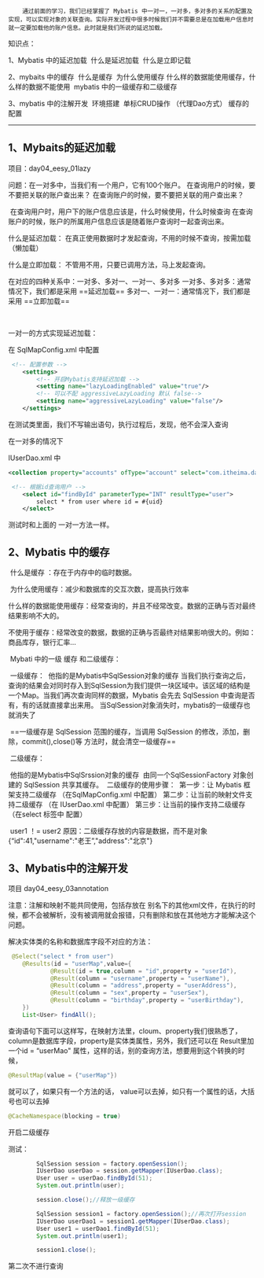 		通过前面的学习，我们已经掌握了 Mybatis 中一对一，一对多，多对多的关系的配置及实现，可以实现对象的关联查询。实际开发过程中很多时候我们并不需要总是在加载用户信息时就一定要加载他的账户信息。此时就是我们所说的延迟加载。

知识点：

1、Mybatis 	中的延迟加载
​		什么是延迟加载
​		什么是立即记载

2、mybaits 	中的缓存
​		什么是缓存
​		为什么使用缓存
​		什么样的数据能使用缓存，什么样的数据不能使用
​		mybatis 	中的一级缓存和二级缓存

3、mybatis	中的注解开发
​		环境搭建
​		单标CRUD操作	（代理Dao方式）
​		缓存的配置

------

## 1、Mybaits的延迟加载 

项目：day04_eesy_01lazy

问题：在一对多中，当我们有一个用户，它有100个账户。
			在查询用户的时候，要不要把关联的账户查出来？
			在查询账户的时候，要不要把关联的用户查出来？

​			 在查询用户时，用户下的账户信息应该是，什么时候使用，什么时候查询
​			 在查询账户的时候，账户的所属用户信息应该是随着账户查询时一起查询出来。

什么是延迟加载：
			在真正使用数据时才发起查询，不用的时候不查询，按需加载（懒加载）

什么是立即加载：
			不管用不用，只要已调用方法，马上发起查询。

在对应的四种关系中：一对多、多对一、一对一、多对多
			一对多、多对多：通常情况下，我们都是采用   ==延迟加载==
			多对一、一对一：通常情况下，我们都是采用   ==立即加载==

​			

 一对一的方式实现延迟加载：

在   SqlMapConfig.xml	中配置

```xml
 <!-- 配置参数 -->
    <settings>
        <!-- 开启Mybatis支持延迟加载 -->
        <setting name="lazyLoadingEnabled" value="true"/>
        <!-- 可以不配 aggressiveLazyLoading 默认 false-->
        <setting name="aggressiveLazyLoading" value="false"/>
    </settings>
```

在测试类里面，我们不写输出语句，执行过程后，发现，他不会深入查询

 在一对多的情况下

IUserDao.xml 中

``` xml
<collection property="accounts" ofType="account" select="com.itheima.dao.IAccountDao.findAccountByUid" column="id"> </collection>

 <!-- 根据id查询用户 -->
    <select id="findById" parameterType="INT" resultType="user">
        select * from user where id = #{uid}
    </select>
```

测试时和上面的 一对一方法一样。



## 2、Mybatis 中的缓存

​	什么是缓存 ：存在于内存中的临时数据。

​	为什么使用缓存：减少和数据库的交互次数，提高执行效率

​	什么样的数据能使用缓存：经常查询的，并且不经常改变。数据的正确与否对最终结果影响不大的。

​							不使用于缓存：经常改变的数据，数据的正确与否最终对结果影响很大的。例如：商品库存，银行汇率...

​	Mybati 中的一级 缓存 和二级缓存：

​			一级缓存：
​					他指的是Mybatis中SqlSession对象的缓存
​					当我们执行查询之后，查询的结果会对同时存入到SqlSession为我们提供一块区域中。
​					该区域的结构是一个Map。当我们再次查询同样的数据，Mybatis 会先去 SqlSession 中查询是否有，有的话就直接拿出来用。
​					当SqlSession对象消失时，mybatis的一级缓存也就消失了

​					==一级缓存是 SqlSession 范围的缓存，当调用 SqlSession 的修改，添加，删除，commit(),close()等 方法时，就会清空一级缓存==

​			二级缓存：

​					他指的是Mybatis中SqlSrssion对象的缓存
​					由同一个SqlSessionFactory 对象创建的 SqlSession 共享其缓存。
​						二级缓存的使用步骤：
​								第一步：让  Mybatis   框架支持二级缓存  （在SqlMapConfig.xml 中配置）
​								第二步：让当前的映射文件支持二级缓存 （在 IUserDao.xml  中配置）
​								第三步：让当前的操作支持二级缓存 （在select 标签中 配置）

​					user1 ！= user2    原因：二级缓存存放的内容是数据，而不是对象
​					{“id":41,"username":"老王”,"address":"北京"}

## 3、Mybatis中的注解开发

项目 day04_eesy_03annotation

注意：注解和映射不能共同使用，包括存放在 别名下的其他xml文件，在执行的时候，都不会被解析，没有被调用就会报错，只有删除和放在其他地方才能解决这个问题。



解决实体类的名称和数据库字段不对应的方法：

```java
 @Select("select * from user")
    @Results(id = "userMap",value={
            @Result(id = true,column = "id",property = "userId"),
            @Result(column = "username",property = "userName"),
            @Result(column = "address",property = "userAddress"),
            @Result(column = "sex",property = "userSex"),
            @Result(column = "birthday",property = "userBirthday"),
    })
    List<User> findAll();
```

查询语句下面可以这样写，在映射方法里，cloum、property我们很熟悉了，column是数据库字段，property是实体类属性，另外，我们还可以在 Result里加一个id = “userMao"   属性，这样的话，别的查询方法，想要用到这个转换的时候，

```java
@ResultMap(value = {"userMap"})
```

就可以了，如果只有一个方法的话， value可以去掉，如只有一个属性的话，大括号也可以去掉





```java
@CacheNamespace(blocking = true)
```

开启二级缓存

测试：

```java
		SqlSession session = factory.openSession();
        IUserDao userDao = session.getMapper(IUserDao.class);
        User user = userDao.findById(51);
        System.out.println(user);

        session.close();//释放一级缓存

        SqlSession session1 = factory.openSession();//再次打开session
        IUserDao userDao1 = session1.getMapper(IUserDao.class);
        User user1 = userDao1.findById(51);
        System.out.println(user1);

        session1.close();
```

第二次不进行查询

